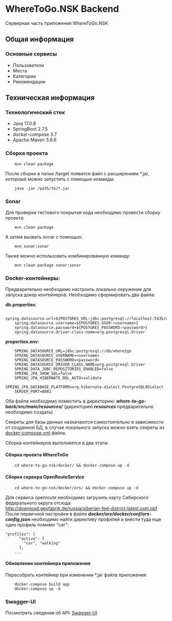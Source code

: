 # WhereToGo.NSK Backend

Серверная часть приложения WhereToGo.NSK

## Общая информация

### Основные сервисы

* Пользователи
* Места
* Категории
* Рекомендации

## Техническая информация

### Технологический стек

* Java 17.0.8
* SpringBoot 2.7.5
* docker-compose 3.7
* Apache Maven 3.8.6

### Сборка проекта

        mvn clean package

После сборки в папке /target появится файл с расширением *.jar, котороый можно запустить с помощью команды:

        java -jar /path/to/*.jar

### Sonar

Для проверки тестового покрытия кода необходимо провести сборку проекта:

        mvn clean package

А затем вызвать sonar с помощью:

        mvn sonar:sonar

Также можно использовать комбинированную команду:

        mvn clean package sonar:sonar

### Docker-контейнеры:

Предварительно необходимо настроить локально окружение для запуска докер контейнеров. Необходимо сформировать два файла:

**db.properties**:

        spring.datasource.url=${POSTGRES_URL:jdbc:postgresql://localhost:5435/where2go}
        spring.datasource.username=${POSTGRES_USER:<username>}
        spring.datasource.password=${POSTGRES_PASSWORD:<password>}
        spring.datasource.driver-class-name=org.postgresql.Driver

**properties.env**:

        SPRING_DATASOURCE_URL=jdbc:postgresql://db/where2go
        SPRING_DATASOURCE_USERNAME=<username>
        SPRING_DATASOURCE_PASSWORD=<password>
        SPRING_DATASOURCE_DRIVER_CLASS_NAME=org.postgresql.Driver
        SPRING_DATA_JDBC_REPOSITORIES_ENABLED=false
        SPRING_JPA_SHOW_SQL=false
        SPRING_JPA_HIBERNATE_DDL_AUTO=validate
        SPRING_JPA_DATABASE_PLATFORM=org.hibernate.dialect.PostgreSQL9Dialect
        SERVER_PORT=8081

Оба файла необходимо поместить в директорию: _**where-to-go-back/src/main/resources/**_ 
(директорию **_resources_** предварительно необходимо создать)

Секреты для базы данных назначаются самостоятельно в зависимости от созданной БД, в случае локального запуска можно
взять секреты из [docker-compose.yml](docker/docker-compose.yml) файла.

Сборка контейнеров выполняется в два этапа:

#### Сборка проекта WhereToGo

        cd where-to-go-nsk/docker/ && docker-compose up -d

#### Сборка сервера OpenRouteService

        cd where-to-go-nsk/docker/ors/ && docker-compose up -d

Для сервиса openroute необходимо загрузить карту Сибирского федерального округа отсюда: http://download.geofabrik.de/russia/siberian-fed-district-latest.osm.pbf
После первичной настройки в файле **_docker/ors/docker/conf/ors-config.json_** необходимо найти директиву профилей
и внести туда еще один профиль помимо "car":

    "profiles": {
          "active": [
            "car", "walking"
          ],
        ...

#### Обновление контейнера приложения

Пересобрать контейнер при изменении *.jar файла приложения:

        docker-compose build app
        docker-compose up -d

### Swagger-UI

Посмотреть сведения об API: [Swagger-UI](http://localhost:8081/swagger-ui/)
